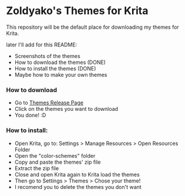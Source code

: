 # Zoldyako's Themes for Krita

This repository will be the default place for downloading my themes for Krita. 

later I'll add for this README:
- Screenshots of the themes
- How to download the themes (DONE)
- How to install the themes (DONE)
- Maybe how to make your own themes

### How to download
- Go to [Themes Release Page](https://github.com/Zoldyako/Zoldyako-Krita-Themes/releases/tag/v2)
- Click on the themes you want to download
- You done! :D

### How to install:
- Open Krita, go to: Settings > Manage Resources > Open Resources Folder
- Open the "color-schemes" folder
- Copy and paste the themes' zip file
- Extract the zip file
- Close and open Krita again to Krita load the themes
- Then go to Settings > Themes > Chose your theme!
- I recomend you to delete the themes you don't want
